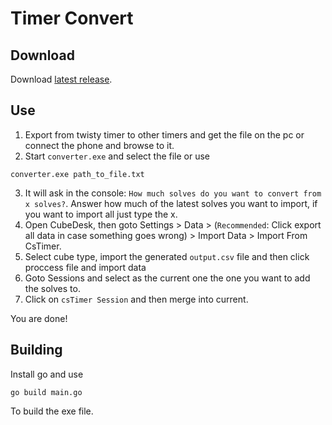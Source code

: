 # Timer Convert
## Download
Download [latest release](https://github.com/Blueil/Timer_Convert/releases/latest).
## Use
1. Export from twisty timer to other timers and get the file on the pc or connect the phone and browse to it.
2. Start `converter.exe` and select the file or use
```posh
converter.exe path_to_file.txt
```
3. It will ask in the console: `How much solves do you want to convert from x solves?`. Answer how much of the latest solves you want to import, if you want to import all just type the x.
4. Open CubeDesk, then goto Settings > Data > (`Recommended`: Click export all data in case something goes wrong) > Import Data > Import From CsTimer.
5. Select cube type, import the generated `output.csv` file and then click proccess file and import data
6. Goto Sessions and select as the current one the one you want to add the solves to.
7. Click on `csTimer Session` and then merge into current.

You are done!

## Building
Install go and use
```posh
go build main.go
```
To build the exe file.
